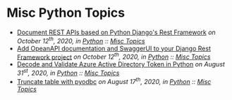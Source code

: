 
# Misc Python Topics



* [Document REST APIs based on Python Django's Rest Framework](python-django-rest-framework-openapi-documentation.md)
  *on October 12<sup>th</sup>, 2020, in [Python](../../python/index.md) :: [Misc Topics](../../python/misc/index.md)*
* [Add OpeanAPI documentation and SwaggerUI to your Django Rest Framework project](python-django-rest-framework-opeanapi-swagger-documentation.md)
  *on October 12<sup>th</sup>, 2020, in [Python](../../python/index.md) :: [Misc Topics](../../python/misc/index.md)*
* [Decode and Validate Azure Active Directory Token in Python](../../python/misc/python-azure-ad-token-decode-validate.md)
  *on August 31<sup>st</sup>, 2020, in [Python](../../python/index.md) :: [Misc Topics](../../python/misc/index.md)*
* [Truncate table with pyodbc](../../python/misc/python-pyodbc-truncate-table.md)
  *on August 17<sup>th</sup>, 2020, in [Python](../../python/index.md) :: [Misc Topics](../../python/misc/index.md)*

